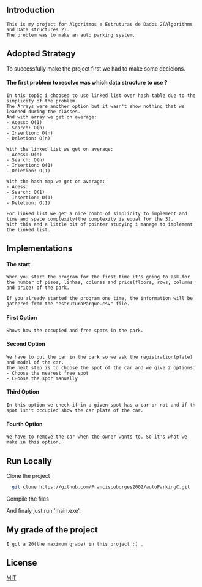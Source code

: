 ## Introduction

    This is my project for Algoritmos e Estruturas de Dados 2(Algorithms and Data structures 2).
    The problem was to make an auto parking system.

## Adopted Strategy

To successfully make the project first we had to make some decicions.

#### The first problem to resolve was which data structure to use ?

    In this topic i choosed to use linked list over hash table due to the simplicity of the problem. 
    The Arrays were another option but it wasn't show nothing that we learned during the classes.
    And with array we get on average:
    - Acess: O(1)
    - Search: O(n)
    - Insertion: O(n)
    - Deletion: O(n)

    With the linked list we get on average:
    - Acess: O(n)
    - Search: O(n)
    - Insertion: O(1)
    - Deletion: O(1)

    With the hash map we get on average:
    - Acess:
    - Search: O(1)
    - Insertion: O(1)
    - Deletion: O(1)

    For linked list we get a nice combo of simplicity to implement and time and space complexity(the complexity is equal for the 3).
    With this and a little bit of pointer studying i manage to implement the linked list.

## Implementations

#### The start

    When you start the program for the first time it's going to ask for the number of pisos, linhas, colunas and price(floors, rows, columns and price) of the park.

    If you already started the program one time, the information will be gathered from the "estruturaParque.csv" file.


#### First Option

    Shows how the occupied and free spots in the park.

#### Second Option

    We have to put the car in the park so we ask the registration(plate) and model of the car.
    The next step is to choose the spot of the car and we give 2 options:
    - Choose the nearest free spot
    - CHoose the spor manually

#### Third Option
    
    In this option we check if in a given spot has a car or not and if th spot isn't occupied show the car plate of the car.

#### Fourth Option

    We have to remove the car when the owner wants to. So it's what we make in this option.
    

## Run Locally

Clone the project

```bash
  git clone https://github.com/Franciscoborges2002/autoParkingC.git
```

Compile the files

And finaly just run 'main.exe'.

## My grade of the project
    
    I got a 20(the maximum grade) in this project :) .

## License

[MIT](https://choosealicense.com/licenses/mit/)

  
